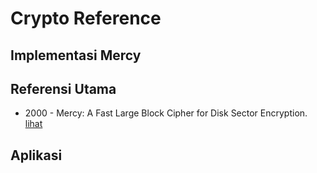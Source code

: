 # Crypto Reference

## Implementasi Mercy

## Referensi Utama

* 2000 - Mercy: A Fast Large Block Cipher for Disk Sector Encryption. [lihat](2000.crowley.pdf)

## Aplikasi
